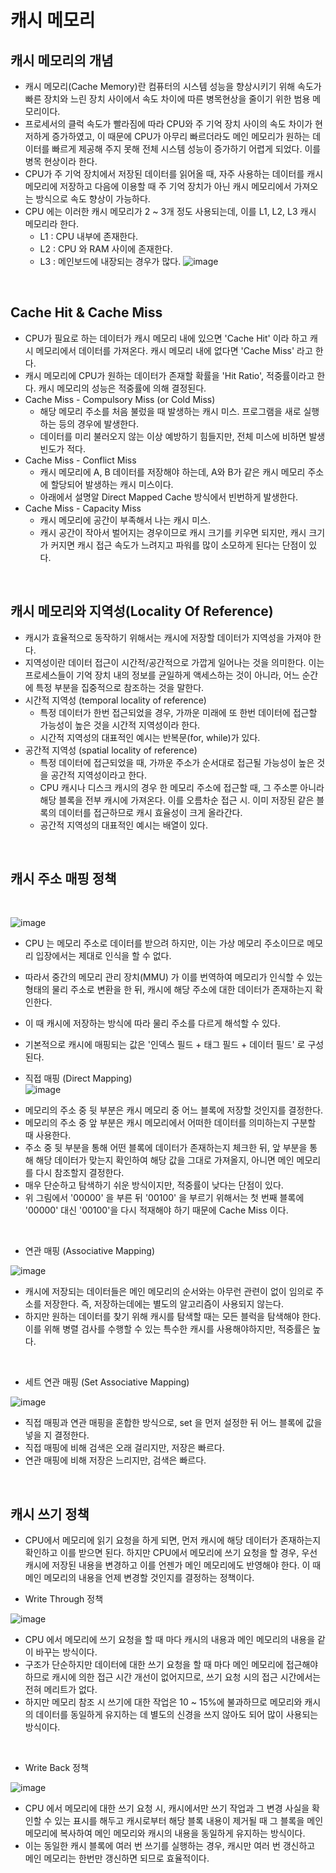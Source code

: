 # 캐시 메모리

## 캐시 메모리의 개념
+ 캐시 메모리(Cache Memory)란 컴퓨터의 시스템 성능을 향상시키기 위해 속도가 빠른 장치와 느린 장치 사이에서 속도 차이에 따른 병목현상을 줄이기 위한 범용 메모리이다.
+ 프로세서의 클럭 속도가 빨라짐에 따라 CPU와 주 기억 장치 사이의 속도 차이가 현저하게 증가하였고, 이 때문에 CPU가 아무리 빠르더라도 메인 메모리가 원하는 데이터를 빠르게 제공해 주지 못해 전체 시스템 성능이 증가하기 어렵게 되었다. 이를 병목 현상이라 한다.
+ CPU가 주 기억 장치에서 저장된 데이터를 읽어올 때, 자주 사용하는 데이터를 캐시 메모리에 저장하고 다음에 이용할 때 주 기억 장치가 아닌 캐시 메모리에서 가져오는 방식으로 속도 향상이 가능하다.
+ CPU 에는 이러한 캐시 메모리가 2 ~ 3개 정도 사용되는데, 이를 L1, L2, L3 캐시 메모리라 한다.    
    - L1 : CPU 내부에 존재한다.
    - L2 : CPU 와 RAM 사이에 존재한다.
    - L3 : 메인보드에 내장되는 경우가 많다.
![image](https://user-images.githubusercontent.com/49611158/145217630-8cfbe6bf-2ae9-4137-a016-fb823502468c.png)

<br>

## Cache Hit & Cache Miss
+ CPU가 필요로 하는 데이터가 캐시 메모리 내에 있으면 'Cache Hit' 이라 하고 캐시 메모리에서 데이터를 가져온다. 캐시 메모리 내에 없다면 'Cache Miss' 라고 한다.
+ 캐시 메모리에 CPU가 원하는 데이터가 존재할 확률을 'Hit Ratio', 적중률이라고 한다. 캐시 메모리의 성능은 적중률에 의해 결정된다.
+ Cache Miss - Compulsory Miss (or Cold Miss)
    - 해당 메모리 주소를 처음 불렀을 때 발생하는 캐시 미스. 프로그램을 새로 실행하는 등의 경우에 발생한다.
    - 데이터를 미리 불러오지 않는 이상 예방하기 힘들지만, 전체 미스에 비하면 발생빈도가 적다.
+ Cache Miss - Conflict Miss
    - 캐시 메모리에 A, B 데이터를 저장해야 하는데, A와 B가 같은 캐시 메모리 주소에 할당되어 발생하는 캐시 미스이다.
    - 아래에서 설명알 Direct Mapped Cache 방식에서 빈번하게 발생한다.
+ Cache Miss - Capacity Miss
    - 캐시 메모리에 공간이 부족해서 나는 캐시 미스. 
    - 캐시 공간이 작아서 벌어지는 경우이므로 캐시 크기를 키우면 되지만, 캐시 크기가 커지면 캐시 접근 속도가 느려지고 파워를 많이 소모하게 된다는 단점이 있다.

<br>

## 캐시 메모리와 지역성(Locality Of Reference)
+ 캐시가 효율적으로 동작하기 위해서는 캐시에 저장할 데이터가 지역성을 가져야 한다.
+ 지역성이란 데이터 접근이 시간적/공간적으로 가깝게 일어나는 것을 의미한다. 이는 프로세스들이 기억 장치 내의 정보를 균일하게 액세스하는 것이 아니라, 어느 순간에 특정 부분을 집중적으로 참조하는 것을 말한다. 
+ 시간적 지역성 (temporal locality of reference)
    - 특정 데이터가 한번 접근되었을 경우, 가까운 미래에 또 한번 데이터에 접근할 가능성이 높은 것을 시간적 지역성이라 한다.
    - 시간적 지역성의 대표적인 예시는 반복문(for, while)가 있다.
+ 공간적 지역성 (spatial locality of reference)
    - 특정 데이터에 접근되었을 때, 가까운 주소가 순서대로 접근될 가능성이 높은 것을 공간적 지역성이라고 한다.
    - CPU 캐시나 디스크 캐시의 경우 한 메모리 주소에 접근할 때, 그 주소뿐 아니라 해당 블록을 전부 캐시에 가져온다. 이를 오름차순 접근 시. 이미 저장된 같은 블록의 데이터를 접근하므로 캐시 효율성이 크게 올라간다.
    - 공간적 지역성의 대표적인 예시는 배열이 있다.

<br>

## 캐시 주소 매핑 정책

<br>

![image](https://user-images.githubusercontent.com/49611158/145208107-2dd5266a-093e-4474-986a-00ccfe73a434.png)

+ CPU 는 메모리 주소로 데이터를 받으려 하지만, 이는 가상 메모리 주소이므로 메모리 입장에서는 제대로 인식을 할 수 없다. 
+ 따라서 중간의 메모리 관리 장치(MMU) 가 이를 번역하여 메모리가 인식할 수 있는 형태의 물리 주소로 변환을 한 뒤, 캐시에 해당 주소에 대한 데이터가 존재하는지 확인한다.
+ 이 때 캐시에 저장하는 방식에 따라 물리 주소를 다르게 해석할 수 있다.
+ 기본적으로 캐시에 매핑되는 값은 '인덱스 필드 + 태그 필드 + 데이터 필드' 로 구성된다.

+ 직접 매핑 (Direct Mapping)    
![image](https://user-images.githubusercontent.com/49611158/145208780-8d4d4d58-79c4-443a-85c0-1a9555bd1c00.png)    

- 메모리의 주소 중 뒷 부분은 캐시 메모리 중 어느 블록에 저장할 것인지를 결정한다.
- 메모리의 주소 중 앞 부분은 캐시 메모리에서 어떠한 데이터를 의미하는지 구분할 때 사용한다. 
- 주소 중 뒷 부분을 통해 어떤 블록에 데이터가 존재하는지 체크한 뒤, 앞 부분을 통해 해당 데이터가 맞는지 확인하여 해당 값을 그대로 가져올지, 아니면 메인 메모리를 다시 참조할지 결정한다.
- 매우 단순하고 탐색하기 쉬운 방식이지만, 적중률이 낮다는 단점이 있다.
- 위 그림에서 '00000' 을 부른 뒤 '00100' 을 부르기 위해서는 첫 번째 블록에 '00000' 대신 '00100'을 다시 적재해야 하기 때문에 Cache Miss 이다.

<br>

+ 연관 매핑 (Associative Mapping)    

![image](https://user-images.githubusercontent.com/49611158/145210330-8efd7cfd-7acd-4006-91ff-9eb764036f80.png)    

- 캐시에 저장되는 데이터들은 메인 메모리의 순서와는 아무런 관련이 없이 임의로 주소를 저장한다. 즉, 저장하는데에는 별도의 알고리즘이 사용되지 않는다.
- 하지만 원하는 데이터를 찾기 위해 캐시를 탐색할 때는 모든 블럭을 탐색해야 한다. 이를 위해 병렬 검사를 수행할 수 있는 특수한 캐시를 사용해야하지만, 적중률은 높다.

<br>

+ 세트 연관 매핑 (Set Associative Mapping)    

![image](https://user-images.githubusercontent.com/49611158/145212208-3c8aacad-6f06-455d-a48b-53b7b541ccf6.png)    

- 직접 매핑과 연관 매핑을 혼합한 방식으로, set 을 먼저 설정한 뒤 어느 블록에 값을 넣을 지 결정한다.
- 직접 매핑에 비해 검색은 오래 걸리지만, 저장은 빠르다.
- 연관 매핑에 비해 저장은 느리지만, 검색은 빠르다.

<br>

## 캐시 쓰기 정책
+ CPU에서 메모리에 읽기 요청을 하게 되면, 먼저 캐시에 해당 데이터가 존재하는지 확인하고 이를 받으면 된다. 하지만 CPU에서 메모리에 쓰기 요청을 할 경우, 우선 캐시에 저장된 내용을 변경하고 이를 언젠가 메인 메모리에도 반영해야 한다. 이 때 메인 메모리의 내용을 언제 변경할 것인지를 결정하는 정책이다.

+ Write Through 정책    

![image](https://user-images.githubusercontent.com/49611158/145215696-bee55827-966b-4500-9db6-30ad0f5ac2b7.png)    

- CPU 에서 메모리에 쓰기 요청을 할 때 마다 캐시의 내용과 메인 메모리의 내용을 같이 바꾸는 방식이다.
- 구조가 단순하지만 데이터에 대한 쓰기 요청을 할 때 마다 메인 메모리에 접근해야 하므로 캐시에 의한 접근 시간 개선이 없어지므로, 쓰기 요청 시의 접근 시간에서는 전혀 메리트가 없다.
- 하지만 메모리 참조 시 쓰기에 대한 작업은 10 ~ 15%에 불과하므로 메모리와 캐시의 데이터를 동일하게 유지하는 데 별도의 신경을 쓰지 않아도 되어 많이 사용되는 방식이다.

<br>

+ Write Back 정책    

![image](https://user-images.githubusercontent.com/49611158/145216069-c46ca100-2aba-4fb5-8954-f1343d4b0b62.png)    

- CPU 에서 메모리에 대한 쓰기 요청 시, 캐시에서만 쓰기 작업과 그 변경 사실을 확인할 수 있는 표시를 해두고 캐시로부터 해당 블록 내용이 제거될 때 그 블록을 메인 메모리에 복사하여 메인 메모리와 캐시의 내용을 동일하게 유지하는 방식이다.
- 이는 동일한 캐시 블록에 여러 번 쓰기를 실행하는 경우, 캐시만 여러 번 갱신하고 메인 메모리는 한번만 갱신하면 되므로 효율적이다.